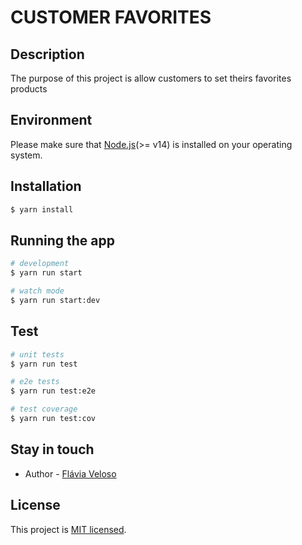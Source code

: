 # CUSTOMER FAVORITES

## Description

The purpose of this project is allow customers to set theirs favorites products

## Environment

Please make sure that [Node.js](https://nodejs.org/en/)(>= v14) is installed on your operating system.

## Installation

```bash
$ yarn install
```

## Running the app

```bash
# development
$ yarn run start

# watch mode
$ yarn run start:dev
```

## Test

```bash
# unit tests
$ yarn run test

# e2e tests
$ yarn run test:e2e

# test coverage
$ yarn run test:cov
```

## Stay in touch

- Author - [Flávia Veloso](https://www.linkedin.com/in/flaviaveloso/)

## License

This project is [MIT licensed](LICENSE).
